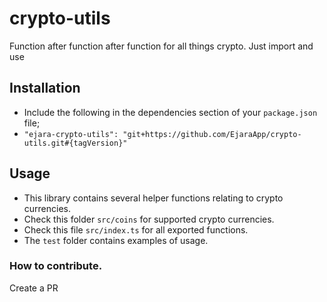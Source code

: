 # crypto-utils
Function after function after function for all things crypto. Just import and use


## Installation

- Include the following in the dependencies section of your `package.json` file;
- `"ejara-crypto-utils": "git+https://github.com/EjaraApp/crypto-utils.git#{tagVersion}"`

## Usage

- This library contains several helper functions relating to crypto currencies.
- Check this folder `src/coins` for supported crypto currencies.
- Check this file `src/index.ts` for all exported functions.
- The `test` folder contains examples of usage.

### How to contribute.

Create a PR